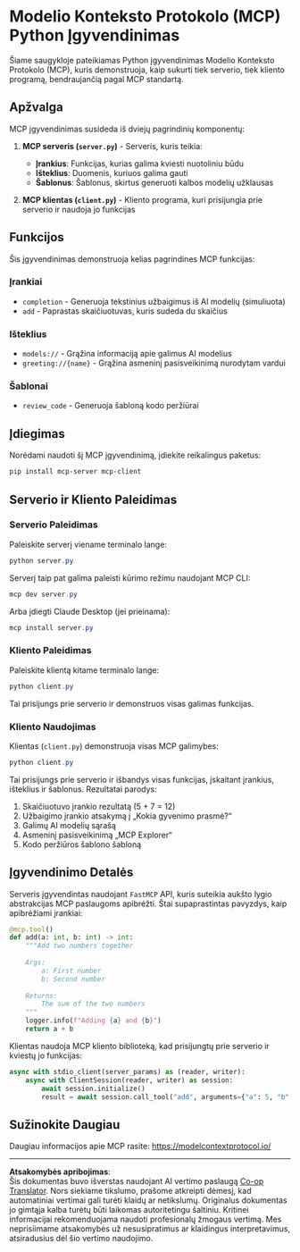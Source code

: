 <!--
CO_OP_TRANSLATOR_METADATA:
{
  "original_hash": "706b9b075dc484b73a053e6e9c709b4b",
  "translation_date": "2025-08-26T16:19:09+00:00",
  "source_file": "04-PracticalImplementation/samples/python/README.md",
  "language_code": "lt"
}
-->
# Modelio Konteksto Protokolo (MCP) Python Įgyvendinimas

Šiame saugykloje pateikiamas Python įgyvendinimas Modelio Konteksto Protokolo (MCP), kuris demonstruoja, kaip sukurti tiek serverio, tiek kliento programą, bendraujančią pagal MCP standartą.

## Apžvalga

MCP įgyvendinimas susideda iš dviejų pagrindinių komponentų:

1. **MCP serveris (`server.py`)** - Serveris, kuris teikia:
   - **Įrankius**: Funkcijas, kurias galima kviesti nuotoliniu būdu
   - **Išteklius**: Duomenis, kuriuos galima gauti
   - **Šablonus**: Šablonus, skirtus generuoti kalbos modelių užklausas

2. **MCP klientas (`client.py`)** - Kliento programa, kuri prisijungia prie serverio ir naudoja jo funkcijas

## Funkcijos

Šis įgyvendinimas demonstruoja kelias pagrindines MCP funkcijas:

### Įrankiai
- `completion` - Generuoja tekstinius užbaigimus iš AI modelių (simuliuota)
- `add` - Paprastas skaičiuotuvas, kuris sudeda du skaičius

### Išteklius
- `models://` - Grąžina informaciją apie galimus AI modelius
- `greeting://{name}` - Grąžina asmeninį pasisveikinimą nurodytam vardui

### Šablonai
- `review_code` - Generuoja šabloną kodo peržiūrai

## Įdiegimas

Norėdami naudoti šį MCP įgyvendinimą, įdiekite reikalingus paketus:

```powershell
pip install mcp-server mcp-client
```

## Serverio ir Kliento Paleidimas

### Serverio Paleidimas

Paleiskite serverį viename terminalo lange:

```powershell
python server.py
```

Serverį taip pat galima paleisti kūrimo režimu naudojant MCP CLI:

```powershell
mcp dev server.py
```

Arba įdiegti Claude Desktop (jei prieinama):

```powershell
mcp install server.py
```

### Kliento Paleidimas

Paleiskite klientą kitame terminalo lange:

```powershell
python client.py
```

Tai prisijungs prie serverio ir demonstruos visas galimas funkcijas.

### Kliento Naudojimas

Klientas (`client.py`) demonstruoja visas MCP galimybes:

```powershell
python client.py
```

Tai prisijungs prie serverio ir išbandys visas funkcijas, įskaitant įrankius, išteklius ir šablonus. Rezultatai parodys:

1. Skaičiuotuvo įrankio rezultatą (5 + 7 = 12)
2. Užbaigimo įrankio atsakymą į „Kokia gyvenimo prasmė?“
3. Galimų AI modelių sąrašą
4. Asmeninį pasisveikinimą „MCP Explorer“
5. Kodo peržiūros šablono šabloną

## Įgyvendinimo Detalės

Serveris įgyvendintas naudojant `FastMCP` API, kuris suteikia aukšto lygio abstrakcijas MCP paslaugoms apibrėžti. Štai supaprastintas pavyzdys, kaip apibrėžiami įrankiai:

```python
@mcp.tool()
def add(a: int, b: int) -> int:
    """Add two numbers together
    
    Args:
        a: First number
        b: Second number
    
    Returns:
        The sum of the two numbers
    """
    logger.info(f"Adding {a} and {b}")
    return a + b
```

Klientas naudoja MCP kliento biblioteką, kad prisijungtų prie serverio ir kviestų jo funkcijas:

```python
async with stdio_client(server_params) as (reader, writer):
    async with ClientSession(reader, writer) as session:
        await session.initialize()
        result = await session.call_tool("add", arguments={"a": 5, "b": 7})
```

## Sužinokite Daugiau

Daugiau informacijos apie MCP rasite: https://modelcontextprotocol.io/

---

**Atsakomybės apribojimas**:  
Šis dokumentas buvo išverstas naudojant AI vertimo paslaugą [Co-op Translator](https://github.com/Azure/co-op-translator). Nors siekiame tikslumo, prašome atkreipti dėmesį, kad automatiniai vertimai gali turėti klaidų ar netikslumų. Originalus dokumentas jo gimtąja kalba turėtų būti laikomas autoritetingu šaltiniu. Kritinei informacijai rekomenduojama naudoti profesionalų žmogaus vertimą. Mes neprisiimame atsakomybės už nesusipratimus ar klaidingus interpretavimus, atsiradusius dėl šio vertimo naudojimo.
